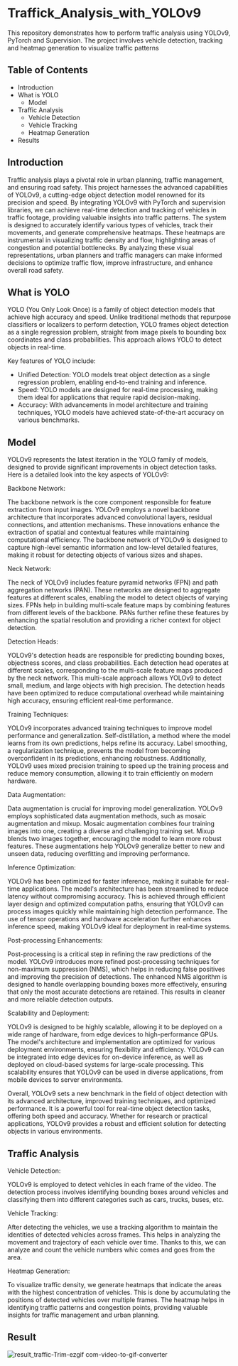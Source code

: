 # Traffick_Analysis_with_YOLOv9

This repository demonstrates how to perform traffic analysis using YOLOv9, PyTorch and Supervision. The project involves vehicle detection, tracking and heatmap generation to visualize traffic patterns

## Table of Contents
- Introduction
- What is YOLO
  - Model
- Traffic Analysis
  - Vehicle Detection
  - Vehicle Tracking
  - Heatmap Generation
- Results

## Introduction
Traffic analysis plays a pivotal role in urban planning, traffic management, and ensuring road safety. This project harnesses the advanced capabilities of YOLOv9, a cutting-edge object detection model renowned for its precision and speed. By integrating YOLOv9 with PyTorch and supervision libraries, we can achieve real-time detection and tracking of vehicles in traffic footage, providing valuable insights into traffic patterns. The system is designed to accurately identify various types of vehicles, track their movements, and generate comprehensive heatmaps. These heatmaps are instrumental in visualizing traffic density and flow, highlighting areas of congestion and potential bottlenecks. By analyzing these visual representations, urban planners and traffic managers can make informed decisions to optimize traffic flow, improve infrastructure, and enhance overall road safety.

## What is YOLO
YOLO (You Only Look Once) is a family of object detection models that achieve high accuracy and speed. Unlike traditional methods that repurpose classifiers or localizers to perform detection, YOLO frames object detection as a single regression problem, straight from image pixels to bounding box coordinates and class probabilities. This approach allows YOLO to detect objects in real-time.

Key features of YOLO include:
- Unified Detection: YOLO models treat object detection as a single regression problem, enabling end-to-end training and inference.
- Speed: YOLO models are designed for real-time processing, making them ideal for applications that require rapid decision-making.
- Accuracy: With advancements in model architecture and training techniques, YOLO models have achieved state-of-the-art accuracy on various benchmarks.

## Model
YOLOv9 represents the latest iteration in the YOLO family of models, designed to provide significant improvements in object detection tasks. Here is a detailed look into the key aspects of YOLOv9:

Backbone Network:

The backbone network is the core component responsible for feature extraction from input images. YOLOv9 employs a novel backbone architecture that incorporates advanced convolutional layers, residual connections, and attention mechanisms. These innovations enhance the extraction of spatial and contextual features while maintaining computational efficiency. The backbone network of YOLOv9 is designed to capture high-level semantic information and low-level detailed features, making it robust for detecting objects of various sizes and shapes.

Neck Network:

The neck of YOLOv9 includes feature pyramid networks (FPN) and path aggregation networks (PAN). These networks are designed to aggregate features at different scales, enabling the model to detect objects of varying sizes. FPNs help in building multi-scale feature maps by combining features from different levels of the backbone. PANs further refine these features by enhancing the spatial resolution and providing a richer context for object detection.

Detection Heads:

YOLOv9's detection heads are responsible for predicting bounding boxes, objectness scores, and class probabilities. Each detection head operates at different scales, corresponding to the multi-scale feature maps produced by the neck network. This multi-scale approach allows YOLOv9 to detect small, medium, and large objects with high precision. The detection heads have been optimized to reduce computational overhead while maintaining high accuracy, ensuring efficient real-time performance.

Training Techniques:

YOLOv9 incorporates advanced training techniques to improve model performance and generalization. Self-distillation, a method where the model learns from its own predictions, helps refine its accuracy. Label smoothing, a regularization technique, prevents the model from becoming overconfident in its predictions, enhancing robustness. Additionally, YOLOv9 uses mixed precision training to speed up the training process and reduce memory consumption, allowing it to train efficiently on modern hardware.

Data Augmentation:

Data augmentation is crucial for improving model generalization. YOLOv9 employs sophisticated data augmentation methods, such as mosaic augmentation and mixup. Mosaic augmentation combines four training images into one, creating a diverse and challenging training set. Mixup blends two images together, encouraging the model to learn more robust features. These augmentations help YOLOv9 generalize better to new and unseen data, reducing overfitting and improving performance.

Inference Optimization:

YOLOv9 has been optimized for faster inference, making it suitable for real-time applications. The model's architecture has been streamlined to reduce latency without compromising accuracy. This is achieved through efficient layer design and optimized computation paths, ensuring that YOLOv9 can process images quickly while maintaining high detection performance. The use of tensor operations and hardware acceleration further enhances inference speed, making YOLOv9 ideal for deployment in real-time systems.

Post-processing Enhancements:

Post-processing is a critical step in refining the raw predictions of the model. YOLOv9 introduces more refined post-processing techniques for non-maximum suppression (NMS), which helps in reducing false positives and improving the precision of detections. The enhanced NMS algorithm is designed to handle overlapping bounding boxes more effectively, ensuring that only the most accurate detections are retained. This results in cleaner and more reliable detection outputs.

Scalability and Deployment:

YOLOv9 is designed to be highly scalable, allowing it to be deployed on a wide range of hardware, from edge devices to high-performance GPUs. The model's architecture and implementation are optimized for various deployment environments, ensuring flexibility and efficiency. YOLOv9 can be integrated into edge devices for on-device inference, as well as deployed on cloud-based systems for large-scale processing. This scalability ensures that YOLOv9 can be used in diverse applications, from mobile devices to server environments.

Overall, YOLOv9 sets a new benchmark in the field of object detection with its advanced architecture, improved training techniques, and optimized performance. It is a powerful tool for real-time object detection tasks, offering both speed and accuracy. Whether for research or practical applications, YOLOv9 provides a robust and efficient solution for detecting objects in various environments.

## Traffic Analysis
Vehicle Detection:

YOLOv9 is employed to detect vehicles in each frame of the video. The detection process involves identifying bounding boxes around vehicles and classifying them into different categories such as cars, trucks, buses, etc.

Vehicle Tracking:

After detecting the vehicles, we use a tracking algorithm to maintain the identities of detected vehicles across frames. This helps in analyzing the movement and trajectory of each vehicle over time. Thanks to this, we can analyze and count the vehicle numbers whic comes and goes from the area.

Heatmap Generation:

To visualize traffic density, we generate heatmaps that indicate the areas with the highest concentration of vehicles. This is done by accumulating the positions of detected vehicles over multiple frames. The heatmap helps in identifying traffic patterns and congestion points, providing valuable insights for traffic management and urban planning.


## Result

![result_traffic-Trim-ezgif com-video-to-gif-converter](https://github.com/FikretOguzhan/Traffick_Analysis_with_YOLOv9/assets/85081014/ebddf439-c04e-45d6-a7c1-9073c46d5da6)

